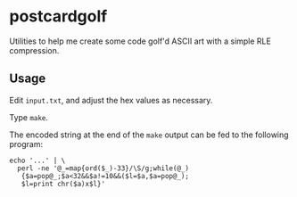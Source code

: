 # postcardgolf

Utilities to help me create some code golf'd ASCII art with a simple RLE compression.

## Usage

Edit `input.txt`, and adjust the hex values as necessary.

Type `make`.

The encoded string at the end of the `make` output can be fed to the following program:

```
echo '...' | \
  perl -ne '@_=map{ord($_)-33}/\S/g;while(@_)
   {$a=pop@_;$a<32&&$a!=10&&($l=$a,$a=pop@_);
   $l=print chr($a)x$l}'
```
